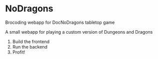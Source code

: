 # NoDragons
Brocoding webapp for DocNoDragons tabletop game

A small webapp for playing a custom version of Dungeons and Dragons

1) Build the frontend
2) Run the backend
3) Profit!
